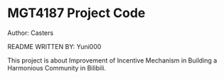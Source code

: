 MGT4187 Project Code
=============

Author: Casters

README WRITTEN BY: Yuni000

This project is about Improvement of Incentive Mechanism in Building a Harmonious Community in Bilibili. 

